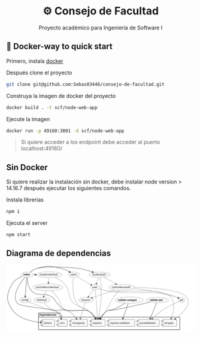 <h1 align="center">
   <b> ⚙️ Consejo de Facultad</b> 
</h1>
<p align="center">Proyecto académico para Ingeniería de Software I</p>


## 🐳 Docker-way to quick start

Primero, instala [docker](https://docs.docker.com/engine/install/) 
 
Después clone el proyecto

```bash
git clone git@github.com:Sebas03446/consejo-de-facultad.git
```
Construya la imagen de docker del proyecto

```bash
docker build . -t scf/node-web-app
```
Ejecute la imagen

```bash
docker run -p 49160:3001 -d scf/node-web-app
```
>Si quiere acceder a los endpoint debe acceder al puerto localhost:49160/ 

## Sin Docker
 Si quiere realizar la instalación sin docker, debe instalar node version > 14.16.7 después ejecutar los siguientes comandos.

Instala librerias
```bash
npm i
```
Ejecuta el server
```bash
npm start
```
## Diagrama de dependencias
<img src="./arkit.svg">